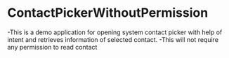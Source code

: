 # ContactPickerWithoutPermission
-This is a demo application for opening system contact picker with help of intent and retrieves information of selected contact.
-This will not require any permission to read contact
